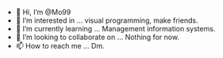- 👋 Hi, I’m @Mo99
- 👀 I’m interested in ... visual programming, make friends.
- 🌱 I’m currently learning ... Management information systems.
- 💞️ I’m looking to collaborate on ... Nothing for now.
- 📫 How to reach me ... Dm.

<!---
Mohammed9599/Mohammed9599 is a ✨ special ✨ repository because its `README.md` (this file) appears on your GitHub profile.
You can click the Preview link to take a look at your changes.
--->
